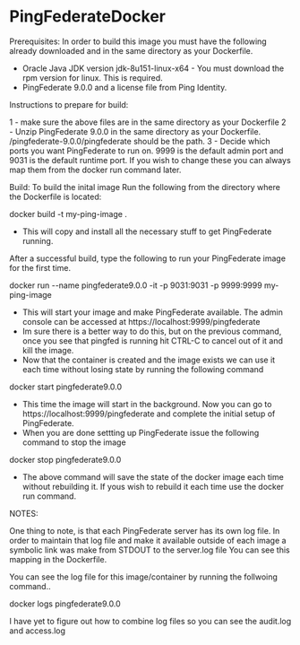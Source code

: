 # PingFederateDocker

Prerequisites:
In order to build this image you must have the following already downloaded and in the same directory as your Dockerfile.

- Oracle Java JDK version jdk-8u151-linux-x64 - You must download the rpm version for linux.  This is required.
- PingFederate 9.0.0 and a license file from Ping Identity.

Instructions to prepare for build:

1 - make sure the above files are in the same directory as your Dockerfile
2 - Unzip PingFederate 9.0.0 in the same directory as your Dockerfile.  /pingfederate-9.0.0/pingfederate should be the path.
3 - Decide which ports you want PingFederate to run on.  9999 is the default admin port and 9031 is the default runtime port.  If you wish to change these you can always map them from the docker run command later.

Build:
To build the inital image
Run the following from the directory where the Dockerfile is located:

 docker build -t my-ping-image .

- This will copy and install all the necessary stuff to get PingFederate running. 

After a successful build, type the following to run your PingFederate image for the first time.

 docker run --name pingfederate9.0.0 -it -p 9031:9031 -p 9999:9999 my-ping-image

- This will start your image and make PingFederate available.  The admin console can be accessed at https://localhost:9999/pingfederate
- Im sure there is a better way to do this, but on the previous command, once you see that pingfed is running hit CTRL-C to cancel out of it and kill the image.
- Now that the container is created and the image exists we can use it each time without losing state by running the following command
 
 docker start pingfederate9.0.0

- This time the image will start in the background.  Now you can go to https://localhost:9999/pingfederate and complete the initial setup of PingFederate. 
- When you are done settting up PingFederate issue the following command to stop the image

 docker stop pingfederate9.0.0

- The above command will save the state of the docker image each time without rebuilding it.  If yous wish to rebuild it each time use the docker run command.


NOTES:

One thing to note, is that each PingFederate server has its own log file.  In order to maintain that log file and make it available outside of each image a symbolic link was make from STDOUT to the server.log file
You can see this mapping in the Dockerfile.

You can see the log file for this image/container by running the follwoing command..

 docker logs pingfederate9.0.0

I have yet to figure out how to combine log files so you can see the audit.log and access.log